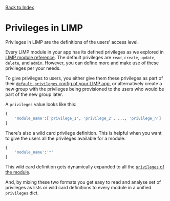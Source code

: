 [Back to Index](/README.md)

# Privileges in LIMP

Privileges in LIMP are the definitions of the users' access level.

Every LIMP module in your app has its defined privileges as we explored in [LIMP module reference](/api-module.md#privileges). The default privileges are `read`, `create`, `update`, `delete`, and `admin`. However, you can define more and make use of these privileges per your needs.

To give privileges to users, you either give them these privileges as part of their [`default_privileges` config of your LIMP app](/api-package.md#default_privileges), or alternatively create a new group with the privileges being provisioned to the users who would be part of the new group later.

A `privileges` value looks like this:
```python
{
	'module_name':['privilege_1', 'privilege_2', ..., 'privilege_n']
}
```
There's also a wild card privilege definition. This is helpful when you want to give the users all the privileges available for a module:
```python
{
	'module_name':'*'
}
```
This wild card definition gets dynamically expanded to all the [`privileges` of the module](/api-module.md#privileges).

And, by mixing these two formats you get easy to read and analyse set of privileges as lists or wild card definitions to every module in a unified `privileges` dict.